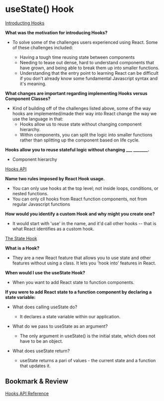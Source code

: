 # useState() Hook

[Introducting Hooks](https://reactjs.org/docs/hooks-intro.html#motivation)

**What was the motivation for introducing Hooks?**

- To solve some of the challenges users experienced using React. Some of these challenges included:

  - Having a tough time reusing state between components 
  - Needing to tease out dense, hard to understand components that have grown, and being able to break them up into smaller functions.
  - Understanding that the entry point to learning React can be difficult if you don't already know some fundamental Javascript syntax and it's meaning.

**What changes are important regarding implementing Hooks versus Component Classes?**

- Kind of building off of the challenges listed above, some of the way hooks are implemented/made their way into React change the way we use the language in that: 
  - Hooks allow us to reuse state without changing component hierarchy.
  - Within components, you can split the logic into smaller functions rather than splitting up the component based on life cycle.

**Hooks allow you to reuse stateful logic without changing ___ _______.**

- Component hierarchy

[Hooks API](https://reactjs.org/docs/hooks-overview.html)

**Name two rules imposed by React Hook usage.**

- You can only use hooks at the top level; not inside loops, conditions, or nested functions.
- You can only cll hooks from React function components, not from regular Javascript functions

**How would you identify a custom Hook and why might you create one?**

- It would start with 'use' in the name, and it'd call other hooks -- that is what React identifies as a custom hook.

[The State Hook](https://reactjs.org/docs/hooks-state.html)

**What is a Hook?**

- They are a new React feature that allows you to use state and other features without using a class. It lets you 'hook into' features in React.

**When would I use the useState Hook?**

- When you want to add React state to function components.

**If you were to add React state to a function component by declaring a state variable:**

  - What does calling useState do?

    - It declares a state variable within our application.

  - What do we pass to useState as an argument?

    - The only argument in useState() is the initial state, which does not have to be an object.

  - What does useState return?

    - useState returns a pari of values - the current state and a function that updates it.

## Bookmark & Review

[Hooks API Reference](https://reactjs.org/docs/hooks-reference.html)